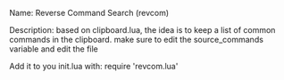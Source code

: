 Name: Reverse Command Search (revcom)

Description: based on clipboard.lua, the idea is to keep a list of common commands in the clipboard.
             make sure to edit the source_commands variable and edit the file

Add it to you init.lua with: require 'revcom.lua'
